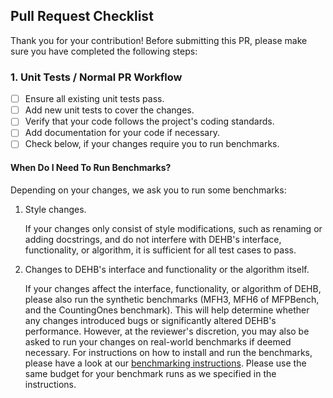 ## Pull Request Checklist

Thank you for your contribution! Before submitting this PR, please make sure you have completed the following steps:

### 1. Unit Tests / Normal PR Workflow

- [ ] Ensure all existing unit tests pass.
- [ ] Add new unit tests to cover the changes.
- [ ] Verify that your code follows the project's coding standards.
- [ ] Add documentation for your code if necessary.
- [ ] Check below, if your changes require you to run benchmarks.

#### When Do I Need To Run Benchmarks?

Depending on your changes, we ask you to run some benchmarks:

1. Style changes.

    If your changes only consist of style modifications, such as renaming or adding docstrings, and do not interfere with DEHB's interface, functionality, or algorithm, it is sufficient for all test cases to pass.

2. Changes to DEHB's interface and functionality or the algorithm itself.

    If your changes affect the interface, functionality, or algorithm of DEHB, please also run the synthetic benchmarks (MFH3, MFH6 of MFPBench, and the CountingOnes benchmark). This will help determine whether any changes introduced bugs or significantly altered DEHB's performance. However, at the reviewer's discretion, you may also be asked to run your changes on real-world benchmarks if deemed necessary. For instructions on how to install and run the benchmarks, please have a look at our [benchmarking instructions](../benchmarking/BENCHMARKING.md). Please use the same budget for your benchmark runs as we specified in the instructions.
